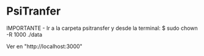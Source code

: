 # PsiTranfer

IMPORTANTE - Ir a la carpeta psitransfer y desde la terminal: $ sudo chown -R 1000 ./data

Ver en "http://localhost:3000"

